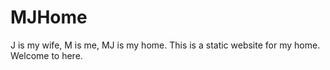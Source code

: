 # MJHome
J is my wife, M is me, MJ is my home. This is a static website for my home. Welcome to here.
